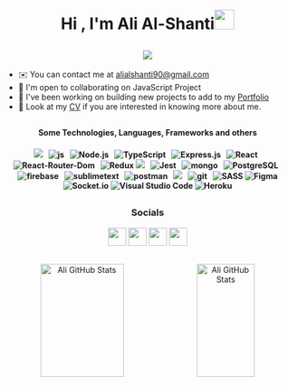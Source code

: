 <h1 align="center">Hi , I'm Ali Al-Shanti<img src="https://media.giphy.com/media/hvRJCLFzcasrR4ia7z/giphy.gif" width="35"></h1>

 <h2 align='center'>
 <a href="https://github.com/DenverCoder1/readme-typing-svg"><img src="https://readme-typing-svg.herokuapp.com?lines=I'm+a+Full+Stack+JavaScript+Developer&center=true&width=500&height=50"></a>
 </h2>



* ✉️  You can contact me at [alialshanti90@gmail.com](mailto:alialshanti90@gmail.com)
* 🤝  I'm open to collaborating on JavaScript Project
* 🌱  I've been working on building new projects to add to my [Portfolio](https://google/)
* 🔭  Look at my <a href="https://docs.google.com/document/d/1f4wYAnQIIoS5iRwRK76RGWqyvY4R0ewtv-QDXmPfw6k/edit?usp=sharing">CV</a> if you are interested in knowing more about me.


<h2></h2>

  
  <h4 align="center">Some Technologies, Languages, Frameworks and others<h4/>
	
<p align="center">
  <img src="https://img.shields.io/badge/html5-%23E34F26.svg?style=for-the-badge&logo=html5&logoColor=white" />&nbsp;&nbsp;
  <img src="https://img.shields.io/badge/JavaScript-F7DF1E?style=for-the-badge&logo=javascript&logoColor=black" alt="js" />&nbsp;&nbsp;
  <img alt="Node.js" src="https://img.shields.io/badge/Node.js-43853D.svg?style=for-the-badge&logo=node.js&logoColor=white">&nbsp;&nbsp;
  <img alt="TypeScript" src="https://img.shields.io/badge/TypeScript-007ACC.svg?style=for-the-badge&logo=typescript&logoColor=white">&nbsp;&nbsp;
  <img alt="Express.js" src="https://img.shields.io/badge/Express.js-404d59.svg?style=for-the-badge&logo=express&logoColor=white">&nbsp;&nbsp;
  <img alt="React" src="https://img.shields.io/badge/React-20232a.svg?style=for-the-badge&logo=react&logoColor=%2361DAFB">&nbsp;&nbsp;
  <img alt="React-Router-Dom" src="https://img.shields.io/badge/-React%20Router%20Dom-%236CDBFD?style=for-the-badge&logo=reactrouter&logoColor=%2361DAFB&color=black" />&nbsp;&nbsp;
  <img src="https://img.shields.io/badge/redux-%23593d88.svg?style=for-the-badge&logo=redux&logoColor=white" alt="Redux" />
  <img src="https://img.shields.io/badge/tailwindcss-%2338B2AC.svg?style=for-the-badge&logo=tailwind-css&logoColor=white"/>&nbsp;&nbsp;
  <img alt="Jest" src="https://img.shields.io/badge/Jest-C21325.svg?style=for-the-badge&logo=jest&logoColor=white">&nbsp;&nbsp;
  <img src="https://img.shields.io/badge/MongoDB-%234ea94b.svg?&style=for-the-badge&logo=mongodb&logoColor=white" alt="mongo" />&nbsp;&nbsp;
  <img alt="PostgreSQL" src ="https://img.shields.io/badge/PostgreSQL-316192.svg?style=for-the-badge&logo=postgresql&logoColor=white">&nbsp;&nbsp;
  <img src="https://img.shields.io/badge/Firebase-ffca28?style=for-the-badge&logo=firebase&logoColor=black" alt="firebase" />&nbsp;&nbsp;
  <img src="https://img.shields.io/badge/github_actions-2088FF?style=for-the-badge&logo=github-actions&logoColor=white" alt="sublimetext" />&nbsp;&nbsp;
  <img src="https://img.shields.io/badge/postman-FF6C37?style=for-the-badge&logo=postman&logoColor=white" alt="postman" />&nbsp;&nbsp;
  <img src="https://img.shields.io/badge/-Eslint-4831B3?style=for-the-badge&logo=eslint&logoColor=white" />&nbsp;&nbsp;
  <img src="https://img.shields.io/badge/git-F05032?style=for-the-badge&logo=git&logoColor=white" alt="git" />&nbsp;&nbsp;
  <img src="https://img.shields.io/badge/SASS-hotpink.svg?style=for-the-badge&logo=SASS&logoColor=white" alt="SASS" />
  <img src="https://img.shields.io/badge/figma-%23F24E1E.svg?style=for-the-badge&logo=figma&logoColor=white" alt="Figma" />
  <img src="https://img.shields.io/badge/Socket.io-black?style=for-the-badge&logo=socket.io&badgeColor=010101" alt="Socket.io" />
  <img alt="Visual Studio Code" src="https://img.shields.io/badge/Visual%20Studio%20Code-0078d7.svg?style=for-the-badge&logo=visual-studio-code&logoColor=white">
  <img alt="Heroku" src="https://img.shields.io/badge/Heroku-430098.svg?style=for-the-badge&logo=heroku&logoColor=white">
</p>
  
  <h2></h2>

<h3 align="center">Socials</h3>
  
<p align="center">
<a href="https://discord.com/users/ali-al-Shanti#5814" target="_blank" rel="noreferrer"><img src="https://raw.githubusercontent.com/danielcranney/readme-generator/main/public/icons/socials/discord.svg" width="32" height="32" /></a> <a href="https://www.github.com/alishanti98" target="_blank" rel="noreferrer"><img src="https://raw.githubusercontent.com/danielcranney/readme-generator/main/public/icons/socials/github.svg" width="32" height="32" /></a> <a href="https://www.linkedin.com/in/ali-al-shanti-868b67184" target="_blank" rel="noreferrer"><img src="https://raw.githubusercontent.com/danielcranney/readme-generator/main/public/icons/socials/linkedin.svg" width="32" height="32" /></a> <a href="https://www.twitter.com/alialshanti98" target="_blank" rel="noreferrer"><img src="https://raw.githubusercontent.com/danielcranney/readme-generator/main/public/icons/socials/twitter.svg" width="32" height="32" /></a></p>
  
  

  <h2></h2>

<p align="center">
  <img height="200px" width="54%" src="https://github-readme-stats.vercel.app/api?username=alishanti98&show_icons=true&locale=en&theme=jolly" alt="Ali GitHub Stats" />
  <img height="200px"  width="45%" src="https://github-readme-stats.vercel.app/api/top-langs?username=alishanti98&show_icons=true&locale=en&layout=compact&theme=jolly" alt="Ali GitHub Stats" />
</p>

